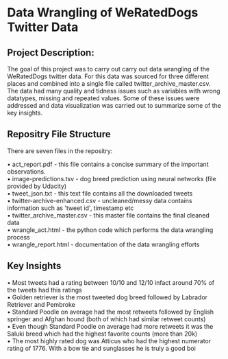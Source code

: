 # Data Wrangling of WeRatedDogs Twitter Data

## Project Description:

The goal of this project was to carry out carry out data wrangling of the WeRatedDogs twitter data. For this data was sourced for three different places and combined into a single file called twitter_archive_master.csv. The data had many quality and tidness issues such as variables with wrong datatypes, missing and repeated values. Some of these issues were addressed and data visualization was carried out to summarize some of the key insights.


## Repositry File Structure

There are seven files in the repositry:<br>

• act_report.pdf - this file contains a concise summary of the important observations. <br>
• image-predictions.tsv - dog breed prediction using neural networks (file provided by Udacity) <br>
• tweet_json.txt - this text file contains all the downloaded tweets <br>
• twitter-archive-enhanced.csv - uncleaned/messy data contains information such as 'tweet id', timestamp etc <br>
• twitter_archive_master.csv - this master file contains the final cleaned data <br>
• wrangle_act.html - the python code which performs the data wrangling process<br>
• wrangle_report.html - documentation of the data wrangling efforts<br>

## Key Insights

• Most tweets had a rating between 10/10 and 12/10 infact around 70% of the tweets had this ratings <br>
• Golden retriever is the most tweeted dog breed followed by Labrador Retriever and Pembroke <br>
• Standard Poodle on average had the most retweets followed by English springer and Afghan hound (both of which had similar retweet counts) <br>
• Even though Standard Poodle on average had more retweets it was the Saluki breed which had the highest favorite counts (more than 20k) <br>
• The most highly rated dog was Atticus who had the highest numerator rating of 1776. With a bow tie and sunglasses he is truly a good boi <br>
